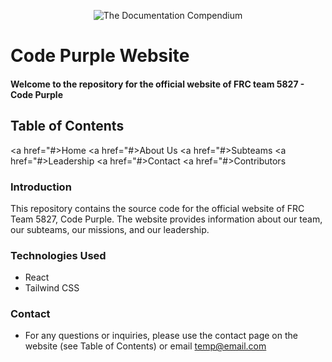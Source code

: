 <p align="center">
 <img src="https://avatars.githubusercontent.com/u/73409308?s=200&v=4" alt="The Documentation Compendium"></a>
</p>

# Code Purple Website
#### Welcome to the repository for the official website of FRC team 5827 - Code Purple

## Table of Contents
<a href="#>Home</a>
<a href="#>About Us</a>
<a href="#>Subteams</a>
<a href="#>Leadership</a>
<a href="#>Contact</a>
<a href="#>Contributors</a>

### Introduction
This repository contains the source code for the official website of FRC Team 5827, Code Purple. The website provides information about our team, our subteams, our missions, and our leadership.

### Technologies Used
* React <i class="devicon-react-original colored"></i>
* Tailwind CSS <i class="devicon-tailwindcss-original colored"></i>

### Contact
* For any questions or inquiries, please use the contact page on the website (see Table of Contents) or email temp@email.com
